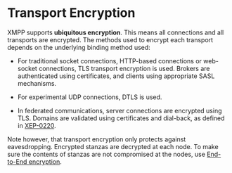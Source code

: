 Transport Encryption
========================

XMPP supports **ubiquitous encryption**. This means all connections and all transports are encrypted. The methods used to encrypt each transport depends
on the underlying binding method used:

* For traditional socket connections, HTTP-based connections or web-socket connections, TLS transport encryption is used. Brokers are authenticated using
certificates, and clients using appropriate SASL mechanisms.

* For experimental UDP connections, DTLS is used.

* In federated communications, server connections are encrypted using TLS. Domains are validated using certificates and dial-back, as defined in 
[XEP-0220](https://xmpp.org/extensions/xep-0220.html).

Note however, that transport encryption only protects against eavesdropping. Encrypted stanzas are decrypted at each node. To make sure the contents
of stanzas are not compromised at the nodes, use [End-to-End encryption](E2eEncryption.md).